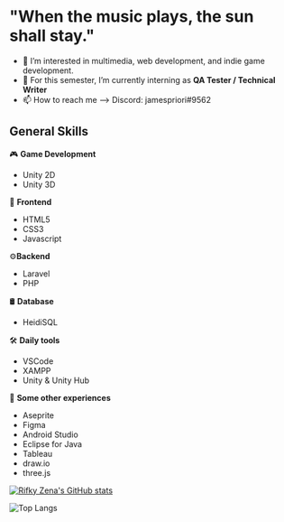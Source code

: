 # "When the music plays, the sun shall stay."

- 👀 I’m interested in multimedia, web development, and indie game development.
- 🌱 For this semester, I’m currently interning as **QA Tester / Technical Writer**
- 📫 How to reach me --> Discord: jamespriori#9562

## General Skills
🎮 **Game Development**
- Unity 2D
- Unity 3D

🌱 **Frontend**
- HTML5
- CSS3
- Javascript

⚙️**Backend**
- Laravel
- PHP

🛢️ **Database**
- HeidiSQL

🛠️ **Daily tools**
- VSCode
- XAMPP
- Unity & Unity Hub

🤷 **Some other experiences**
- Aseprite
- Figma
- Android Studio
- Eclipse for Java
- Tableau
- draw.io
- three.js


[![Rifky Zena's GitHub stats](https://github-readme-stats.vercel.app/api?username=rifkyzena&theme=tokyonight)](https://github.com/rifkyzena/github-readme-stats)

![Top Langs](https://github-readme-stats.vercel.app/api/top-langs/?username=rifkyzena&theme=tokyonight)

<!---
rifkyzena1488/rifkyzena1488 is a ✨ special ✨ repository because its `README.md` (this file) appears on your GitHub profile.
You can click the Preview link to take a look at your changes.
--->
